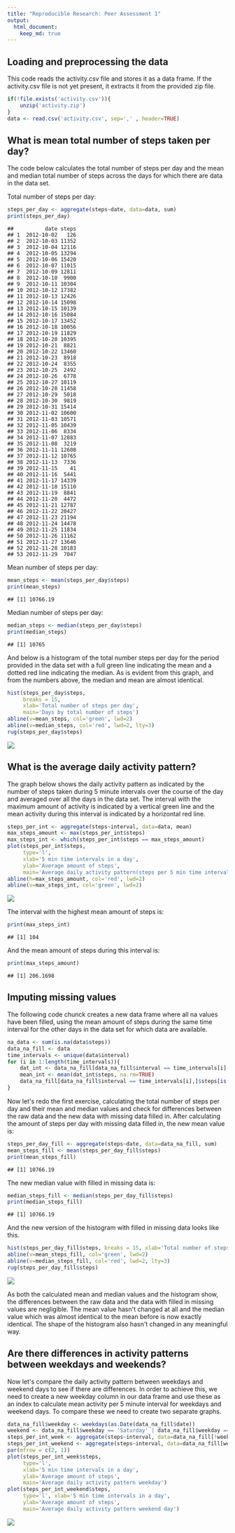 ```yaml
---
title: "Reproducible Research: Peer Assessment 1"
output: 
  html_document:
    keep_md: true
---
```



## Loading and preprocessing the data

This code reads the activity.csv file and stores it as a data frame. If the activity.csv file is not yet present, it extracts it from the provided zip file.


```r
if(!file.exists('activity.csv')){
    unzip('activity.zip')
}
data <- read.csv('activity.csv', sep=',' , header=TRUE)
```


## What is mean total number of steps taken per day?

The code below calculates the total number of steps per day and the mean and median total number of steps across the days for which there are data in the data set.

Total number of steps per day:

```r
steps_per_day <- aggregate(steps~date, data=data, sum)
print(steps_per_day)
```

```
##          date steps
## 1  2012-10-02   126
## 2  2012-10-03 11352
## 3  2012-10-04 12116
## 4  2012-10-05 13294
## 5  2012-10-06 15420
## 6  2012-10-07 11015
## 7  2012-10-09 12811
## 8  2012-10-10  9900
## 9  2012-10-11 10304
## 10 2012-10-12 17382
## 11 2012-10-13 12426
## 12 2012-10-14 15098
## 13 2012-10-15 10139
## 14 2012-10-16 15084
## 15 2012-10-17 13452
## 16 2012-10-18 10056
## 17 2012-10-19 11829
## 18 2012-10-20 10395
## 19 2012-10-21  8821
## 20 2012-10-22 13460
## 21 2012-10-23  8918
## 22 2012-10-24  8355
## 23 2012-10-25  2492
## 24 2012-10-26  6778
## 25 2012-10-27 10119
## 26 2012-10-28 11458
## 27 2012-10-29  5018
## 28 2012-10-30  9819
## 29 2012-10-31 15414
## 30 2012-11-02 10600
## 31 2012-11-03 10571
## 32 2012-11-05 10439
## 33 2012-11-06  8334
## 34 2012-11-07 12883
## 35 2012-11-08  3219
## 36 2012-11-11 12608
## 37 2012-11-12 10765
## 38 2012-11-13  7336
## 39 2012-11-15    41
## 40 2012-11-16  5441
## 41 2012-11-17 14339
## 42 2012-11-18 15110
## 43 2012-11-19  8841
## 44 2012-11-20  4472
## 45 2012-11-21 12787
## 46 2012-11-22 20427
## 47 2012-11-23 21194
## 48 2012-11-24 14478
## 49 2012-11-25 11834
## 50 2012-11-26 11162
## 51 2012-11-27 13646
## 52 2012-11-28 10183
## 53 2012-11-29  7047
```

Mean number of steps per day:

```r
mean_steps <- mean(steps_per_day$steps)
print(mean_steps)
```

```
## [1] 10766.19
```

Median number of steps per day:

```r
median_steps <- median(steps_per_day$steps)
print(median_steps)
```

```
## [1] 10765
```

And below is a histogram of the total number steps per day for the period provided in the data set with a full green line indicating the mean and a dotted red line indicating the median. As is evident from this graph, and from the numbers above, the median and mean are almost identical.

```r
hist(steps_per_day$steps, 
     breaks = 15, 
     xlab='Total number of steps per day', 
     main='Days by total number of steps')
abline(v=mean_steps, col='green', lwd=2)
abline(v=median_steps, col='red', lwd=2, lty=3)
rug(steps_per_day$steps)
```

![](PA1_template_files/figure-html/unnamed-chunk-5-1.png)<!-- -->


## What is the average daily activity pattern?

The graph below shows the daily activity pattern as indicated by the number of steps taken during 5 minute intervals over the course of the day and averaged over all the days in the data set. The interval with the maximum amount of activity is indicated by a vertical green line and the mean activity during this interval is indicated by a horizontal red line.

```r
steps_per_int <- aggregate(steps~interval, data=data, mean)
max_steps_amount <- max(steps_per_int$steps)
max_steps_int <- which(steps_per_int$steps == max_steps_amount)
plot(steps_per_int$steps, 
     type='l', 
     xlab='5 min time intervals in a day', 
     ylab='Average amount of steps', 
     main='Average daily activity pattern(steps per 5 min time interval)')
abline(h=max_steps_amount, col='red', lwd=2)
abline(v=max_steps_int, col='green', lwd=2)
```

![](PA1_template_files/figure-html/unnamed-chunk-6-1.png)<!-- -->

The interval with the highest mean amount of steps is:

```r
print(max_steps_int)
```

```
## [1] 104
```

And the mean amount of steps during this interval is:

```r
print(max_steps_amount)
```

```
## [1] 206.1698
```


## Imputing missing values

The following code chunck creates a new data frame where all na values have been filled, using the mean amount of steps during the same time interval for the other days in the data set for which data are available.

```r
na_data <- sum(is.na(data$steps))
data_na_fill <- data
time_intervals <- unique(data$interval)
for (i in 1:length(time_intervals)){
	dat_int <- data_na_fill[data_na_fill$interval == time_intervals[i],]
	mean_int <- mean(dat_int$steps, na.rm=TRUE)
	data_na_fill[data_na_fill$interval == time_intervals[i],]$steps[is.na(dat_int$steps)] <- mean_int
}
```

Now let's redo the first exercise, calculating the total number of steps per day and their mean and median values and check for differences between the raw data and the new data with missing data filled in.
After calculating the amount of steps per day with missing data filled in, the new mean value is:

```r
steps_per_day_fill <- aggregate(steps~date, data=data_na_fill, sum)
mean_steps_fill <- mean(steps_per_day_fill$steps)
print(mean_steps_fill)
```

```
## [1] 10766.19
```

The new median value with filled in missing data is:

```r
median_steps_fill <- median(steps_per_day_fill$steps)
print(median_steps_fill)
```

```
## [1] 10766.19
```

And the new version of the histogram with filled in missing data looks like this.

```r
hist(steps_per_day_fill$steps, breaks = 15, xlab='Total number of steps per day', main='Days by total number of steps')
abline(v=mean_steps_fill, col='green', lwd=2)
abline(v=median_steps_fill, col='red', lwd=2, lty=3)
rug(steps_per_day_fill$steps)
```

![](PA1_template_files/figure-html/unnamed-chunk-12-1.png)<!-- -->

As both the calculated mean and median values and the histogram show, the differences between the raw data and the data with filled in missing values are negligible. The mean value hasn't changed at all and the median value which was almost identical to the mean before is now exactly identical. The shape of the histogram also hasn't changed in any meaningful way.


## Are there differences in activity patterns between weekdays and weekends?
Now let's compare the daily activity pattern between weekdays and weekend days to see if there are differences. In order to achieve this, we need to create a new weekday column in our data frame and use these as an index to calculate mean activity per 5 minute interval for weekdays and weekend days. To compare these we need to create two separate graphs.

```r
data_na_fill$weekday <- weekdays(as.Date(data_na_fill$date))
weekend <- data_na_fill$weekday == 'Saturday' | data_na_fill$weekday == 'Sunday'
steps_per_int_week <- aggregate(steps~interval, data=data_na_fill[!weekend,], mean)
steps_per_int_weekend <- aggregate(steps~interval, data=data_na_fill[weekend,], mean)
par(mfrow = c(2, 1))
plot(steps_per_int_week$steps, 
     type='l', 
     xlab='5 min time intervals in a day', 
     ylab='Average amount of steps', 
     main='Average daily activity pattern weekday')
plot(steps_per_int_weekend$steps, 
     type='l', xlab='5 min time intervals in a day', 
     ylab='Average amount of steps', 
     main='Average daily activity pattern weekend day')
```

![](PA1_template_files/figure-html/unnamed-chunk-13-1.png)<!-- -->

